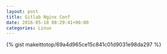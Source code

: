 ```yaml
---
layout: post                                                                                                              
title: Gitlab Nginx Conf                                                                                                                       
date: 2016-05-10 08:29:41+00:00                                                                                                                        
categories: Linux                                                                                                                
---                                                                                                                              
```


{% gist makeittotop/69a4d965ce15c841c01d9031e98da297 %}                                                                                                           

